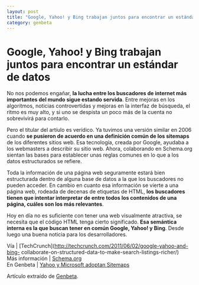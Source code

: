 ```yaml
---
layout: post
title: "Google, Yahoo! y Bing trabajan juntos para encontrar un estándar de datos"
category: genbeta
---
```


# Google, Yahoo! y Bing trabajan juntos para encontrar un estándar de datos


No nos podemos engañar, **la lucha entre los buscadores de internet más
importantes del mundo sigue estando servida**. Entre mejoras en los
algoritmos, noticias controvertidas y mejoras en la interfaz de búsqueda, el
ritmo es muy alto, y si uno se despista un poco más de la cuenta no
sobrevivirá para contarlo.

Pero el titular del artíulo es verídico. Ya tuvimos una versión similar en
2006 cuando **se pusieron de acuerdo en una definición común de los sitemaps**
de los diferentes sitios web. Esa tecnología, creada por Google, ayudaba a los
webmasters a describir su sitio web. Ahora, colaborando en Schema.org sientan
las bases para establecer unas reglas comunes en lo que a los datos
estructurados se refiere.

Toda la información de una página web seguramente estará bien estructurada
dentro de alguna base de datos a la que los buscadores no pueden acceder. En
cambio en cuanto esa información se vierte a una página web, rodeada de
decenas de etiquetas de HTML, **los buscadores tienen que intentar interpretar
de entre todos los contenidos de una página, cuáles son los más relevantes**.

Hoy en día no es suficiente con tener una web visualmente atractiva, se
necesita que el código HTML tenga cierto significado. **Esa semántica interna
es la que buscan tener en común Google, Yahoo! y Bing**. Desde luego una buena
noticia para los desarrolladores.

Vía | [TechCrunch](http://techcrunch.com/2011/06/02/google-yahoo-and-bing-
collaborate-on-structured-data-to-make-search-listings-richer/)  
Más información | [Schema.org](http://www.schema.org)  
En Genbeta | [Yahoo y Microsoft adoptan
Sitemaps](http://www.genbeta.com/web/yahoo-y-microsoft-adoptan-sitemaps)

Artículo extraído de [Genbeta](http://www.genbeta.com).